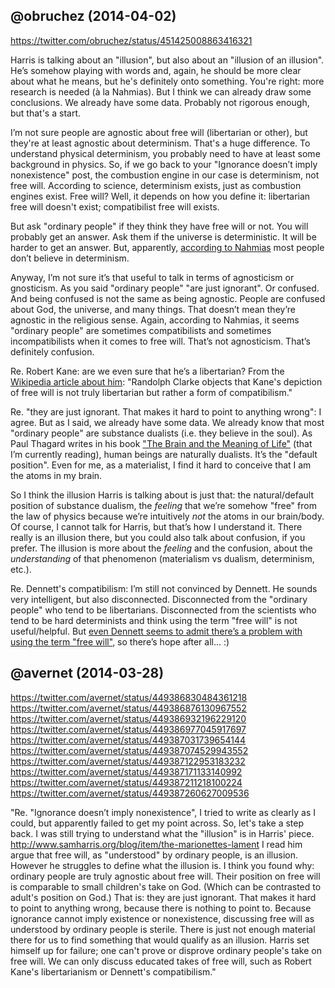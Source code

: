 ## @obruchez (2014-04-02)

https://twitter.com/obruchez/status/451425008863416321

Harris is talking about an "illusion", but also about an "illusion of an illusion". He’s somehow playing with words and, again, he should be more clear about what he means, but he's definitely onto something. You're right: more research is needed (à la Nahmias). But I think we can already draw some conclusions. We already have some data. Probably not rigorous enough, but that's a start.

I’m not sure people are agnostic about free will (libertarian or other), but they're at least agnostic about determinism. That's a huge difference. To understand physical determinism, you probably need to have at least some background in physics. So, if we go back to your "Ignorance doesn’t imply nonexistence" post, the combustion engine in our case is determinism, not free will. According to science, determinism exists, just as combustion engines exist. Free will? Well, it depends on how you define it: libertarian free will doesn't exist; compatibilist free will exists.

But ask "ordinary people" if they think they have free will or not. You will probably get an answer. Ask them if the universe is deterministic. It will be harder to get an answer. But, apparently, [according to Nahmias](http://whyevolutionistrue.wordpress.com/2014/02/19/does-the-average-person-believe-in-determinism-free-will-and-moral-responsibility/) most people don’t believe in determinism.

Anyway, I’m not sure it’s that useful to talk in terms of agnosticism or gnosticism. As you said "ordinary people" "are just ignorant". Or confused. And being confused is not the same as being agnostic. People are confused about God, the universe, and many things. That doesn’t mean they’re agnostic in the religious sense. Again, according to Nahmias, it seems "ordinary people" are sometimes compatibilists and sometimes incompatibilists when it comes to free will. That’s not agnosticism. That’s definitely confusion.

Re. Robert Kane: are we even sure that he’s a libertarian? From the [Wikipedia article about him](https://en.wikipedia.org/wiki/Robert_Kane_(philosopher)): "Randolph Clarke objects that Kane's depiction of free will is not truly libertarian but rather a form of compatibilism."

Re. "they are just ignorant. That makes it hard to point to anything wrong": I agree. But as I said, we already have some data. We already know that most "ordinary people" are substance dualists (i.e. they believe in the soul). As Paul Thagard writes in his book ["The Brain and the Meaning of Life"](http://www.amazon.com/Brain-Meaning-Life-Paul-Thagard/dp/0691154406) (that I’m currently reading), human beings are naturally dualists. It’s the "default position". Even for me, as a materialist, I find it hard to conceive that I am the atoms in my brain.

So I think the illusion Harris is talking about is just that: the natural/default position of substance dualism, the *feeling* that we’re somehow "free" from the law of physics because we’re intuitively *not* the atoms in our brain/body. Of course, I cannot talk for Harris, but that’s how I understand it. There really is an illusion there, but you could also talk about confusion, if you prefer. The illusion is more about the *feeling* and the confusion, about the *understanding* of that phenomenon (materialism vs dualism, determinism, etc.).

Re. Dennett's compatibilism: I’m still not convinced by Dennett. He sounds very intelligent, but also disconnected. Disconnected from the "ordinary people" who tend to be libertarians. Disconnected from the scientists who tend to be hard determinists and think using the term "free will" is not useful/helpful. But [even Dennett seems to admit there’s a problem with using the term "free will"](http://whyevolutionistrue.wordpress.com/2014/04/01/is-dennett-rethinking-free-will/), so there’s hope after all... :)

## @avernet (2014-03-28)

https://twitter.com/avernet/status/449386830484361218<br>
https://twitter.com/avernet/status/449386876130967552<br>
https://twitter.com/avernet/status/449386932196229120<br>
https://twitter.com/avernet/status/449386977045917697<br>
https://twitter.com/avernet/status/449387031739654144<br>
https://twitter.com/avernet/status/449387074529943552<br>
https://twitter.com/avernet/status/449387122953183232<br>
https://twitter.com/avernet/status/449387171133140992<br>
https://twitter.com/avernet/status/449387211218100224<br>
https://twitter.com/avernet/status/449387260627009536<br>

"Re. "Ignorance doesn’t imply nonexistence", I tried to write as clearly as I could, but apparently failed to get my point across. So, let's take a step back. I was still trying to understand what the "illusion" is in Harris' piece. http://www.samharris.org/blog/item/the-marionettes-lament I read him argue that free will, as "understood" by ordinary people, is an illusion. However he struggles to define what the illusion is. I think you found why: ordinary people are truly agnostic about free will. Their position on free will is comparable to small children's take on God. (Which can be contrasted to adult's position on God.) That is: they are just ignorant. That makes it hard to point to anything wrong, because there is nothing to point to. Because ignorance cannot imply existence or nonexistence, discussing free will as understood by ordinary people is sterile. There is just not enough material there for us to find something that would qualify as an illusion. Harris set himself up for failure; one can't prove or disprove ordinary people's take on free will. We can only discuss educated takes of free will, such as Robert Kane's libertarianism or Dennett's compatibilism."
